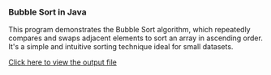 ### Bubble Sort in Java

This program demonstrates the Bubble Sort algorithm, which repeatedly compares and swaps adjacent elements to sort an array in ascending order. It's a simple and intuitive sorting technique ideal for small datasets.

[Click here to view the output file](bubble_sort.java)
